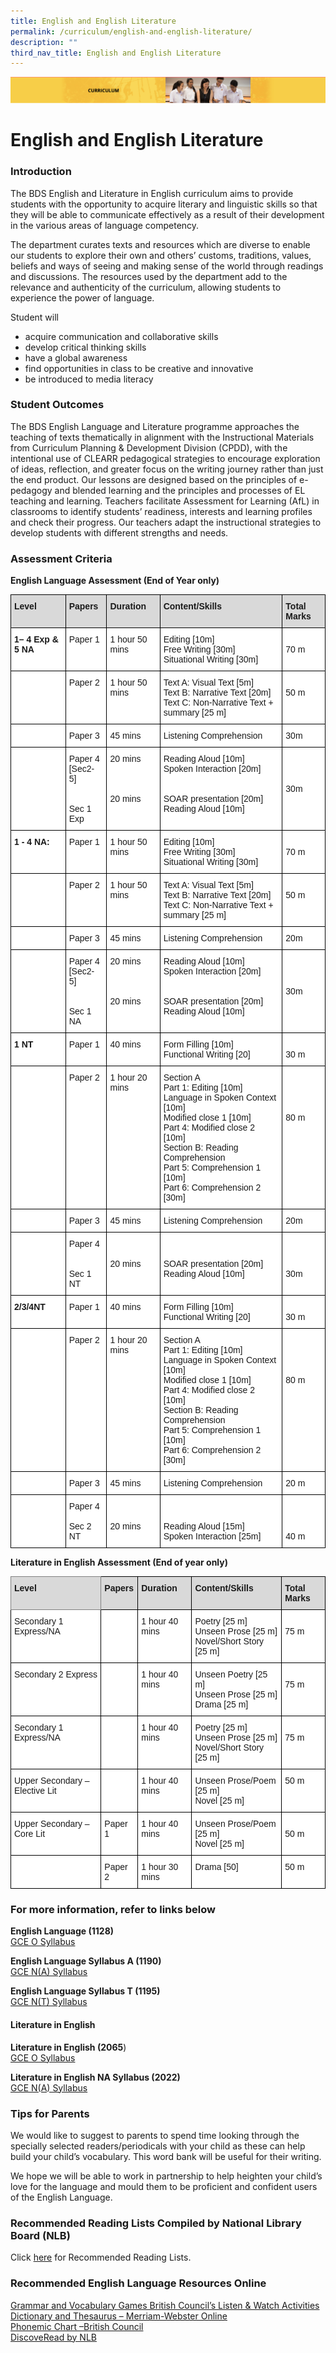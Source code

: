 ```yaml
---
title: English and English Literature
permalink: /curriculum/english-and-english-literature/
description: ""
third_nav_title: English and English Literature
---
```

![](/images/Curriculum.png)

English and English Literature
==============================

### Introduction

The BDS English and Literature in English curriculum aims to provide students with the opportunity to acquire literary and linguistic skills so that they will be able to communicate effectively as a result of their development in the various areas of language competency.

The department curates texts and resources which are diverse to enable our students to explore their own and others’ customs, traditions, values, beliefs and ways of seeing and making sense of the world through readings and discussions. The resources used by the department add to the relevance and authenticity of the curriculum, allowing students to experience the power of language.

Student will

*   acquire communication and collaborative skills
*   develop critical thinking skills
*   have a global awareness
*   find opportunities in class to be creative and innovative
*   be introduced to media literacy

### Student Outcomes

The BDS English Language and Literature programme approaches the teaching of texts thematically in alignment with the Instructional Materials from Curriculum Planning & Development Division (CPDD), with the intentional use of CLEARR pedagogical strategies to encourage exploration of ideas, reflection, and greater focus on the writing journey rather than just the end product. Our lessons are designed based on the principles of e-pedagogy and blended learning and the principles and processes of EL teaching and learning. Teachers facilitate Assessment for Learning (AfL) in classrooms to identify students’ readiness, interests and learning profiles and check their progress. Our teachers adapt the instructional strategies to develop students with different strengths and needs.

### Assessment Criteria

<b>English Language Assessment (End of Year only)</b>

<style type="text/css">
.tg  {border-collapse:collapse;border-spacing:0;}
.tg td{border-color:black;border-style:solid;border-width:1px;font-family:Arial, sans-serif;font-size:14px;
  overflow:hidden;padding:10px 5px;word-break:normal;}
.tg th{border-color:black;border-style:solid;border-width:1px;font-family:Arial, sans-serif;font-size:14px;
  font-weight:normal;overflow:hidden;padding:10px 5px;word-break:normal;}
.tg .tg-xqm4{background-color:#D9D9D9;font-weight:bold;text-align:left;vertical-align:top}
.tg .tg-dgl5{background-color:#FFF;font-weight:bold;text-align:left;vertical-align:top}
.tg .tg-ktyi{background-color:#FFF;text-align:left;vertical-align:top}
</style>
<table class="tg">
<thead>
  <tr>
    <th class="tg-xqm4">Level</th>
    <th class="tg-xqm4">Papers</th>
    <th class="tg-xqm4">Duration</th>
    <th class="tg-xqm4">Content/Skills</th>
    <th class="tg-xqm4">Total Marks</th>
  </tr>
</thead>
<tbody>
  <tr>
    <td class="tg-dgl5">1– 4 Exp &amp; 5 NA<br> </td>
    <td class="tg-ktyi">Paper 1<br> </td>
    <td class="tg-ktyi">1 hour 50 mins</td>
    <td class="tg-ktyi">Editing [10m]<br>Free Writing [30m]<br>Situational Writing [30m]</td>
    <td class="tg-ktyi"> <br>70 m</td>
  </tr>
  <tr>
    <td class="tg-dgl5"> </td>
    <td class="tg-ktyi">Paper 2<br> </td>
    <td class="tg-ktyi">1 hour 50 mins</td>
    <td class="tg-ktyi">Text A: Visual Text [5m]<br>Text B: Narrative Text [20m]<br>Text C: Non-Narrative Text + summary [25 m]</td>
    <td class="tg-ktyi"> <br>50 m</td>
  </tr>
  <tr>
    <td class="tg-dgl5"> <br> </td>
    <td class="tg-ktyi">Paper 3</td>
    <td class="tg-ktyi">45 mins</td>
    <td class="tg-ktyi">Listening Comprehension</td>
    <td class="tg-ktyi">30m</td>
  </tr>
  <tr>
    <td class="tg-dgl5"> <br> </td>
    <td class="tg-ktyi">Paper 4<br>[Sec2- 5]<br> <br> <br>Sec 1 Exp</td>
    <td class="tg-ktyi">20 mins<br> <br> <br> <br>20 mins</td>
    <td class="tg-ktyi">Reading Aloud [10m]<br>Spoken Interaction [20m]<br> <br> <br>SOAR presentation [20m]<br>Reading Aloud [10m]</td>
    <td class="tg-ktyi"> <br> <br> <br>30m<br> <br> </td>
  </tr>
  <tr>
    <td class="tg-dgl5">1 - 4 NA:<br> </td>
    <td class="tg-ktyi">Paper 1<br> </td>
    <td class="tg-ktyi">1 hour 50 mins</td>
    <td class="tg-ktyi">Editing [10m]<br>Free Writing [30m]<br>Situational Writing [30m]</td>
    <td class="tg-ktyi"> <br>70 m</td>
  </tr>
  <tr>
    <td class="tg-dgl5"> </td>
    <td class="tg-ktyi">Paper 2<br> </td>
    <td class="tg-ktyi">1 hour 50 mins</td>
    <td class="tg-ktyi">Text A: Visual Text [5m]<br>Text B: Narrative Text [20m]<br>Text C: Non-Narrative Text + summary [25 m]</td>
    <td class="tg-ktyi"> <br>50 m</td>
  </tr>
  <tr>
    <td class="tg-dgl5"> </td>
    <td class="tg-ktyi">Paper 3</td>
    <td class="tg-ktyi">45 mins</td>
    <td class="tg-ktyi">Listening Comprehension</td>
    <td class="tg-ktyi">20m</td>
  </tr>
  <tr>
    <td class="tg-dgl5"> </td>
    <td class="tg-ktyi">Paper 4<br>[Sec2- 5]<br> <br> <br>Sec 1 NA</td>
    <td class="tg-ktyi">20 mins<br> <br> <br> <br>20 mins</td>
    <td class="tg-ktyi">Reading Aloud [10m]<br>Spoken Interaction [20m]<br> <br> <br>SOAR presentation [20m]<br>Reading Aloud [10m]</td>
    <td class="tg-ktyi"> <br> <br> <br>30m<br> <br> </td>
  </tr>
  <tr>
    <td class="tg-dgl5">1 NT<br> </td>
    <td class="tg-ktyi">Paper 1<br> </td>
    <td class="tg-ktyi">40 mins</td>
    <td class="tg-ktyi">Form Filling [10m]<br>Functional Writing [20]</td>
    <td class="tg-ktyi"> <br>30 m</td>
  </tr>
  <tr>
    <td class="tg-dgl5"> </td>
    <td class="tg-ktyi">Paper 2<br> </td>
    <td class="tg-ktyi">1         hour 20 mins</td>
    <td class="tg-ktyi">Section A<br>Part 1: Editing [10m]<br>Language in Spoken Context [10m]<br>Modified close 1 [10m]<br>Part 4: Modified close 2 [10m]<br>Section B: Reading Comprehension<br>Part 5: Comprehension 1 [10m]<br>Part 6: Comprehension 2 [30m]</td>
    <td class="tg-ktyi"> <br> <br> <br> <br>80 m</td>
  </tr>
  <tr>
    <td class="tg-dgl5"> </td>
    <td class="tg-ktyi">Paper 3</td>
    <td class="tg-ktyi">45 mins</td>
    <td class="tg-ktyi">Listening Comprehension</td>
    <td class="tg-ktyi">20m</td>
  </tr>
  <tr>
    <td class="tg-dgl5"> </td>
    <td class="tg-ktyi">Paper 4<br> <br> <br>Sec 1 NT </td>
    <td class="tg-ktyi"> <br> <br>20 mins</td>
    <td class="tg-ktyi"> <br> <br>SOAR presentation [20m]<br>Reading Aloud [10m]</td>
    <td class="tg-ktyi"> <br> <br> <br>30m<br> <br> </td>
  </tr>
  <tr>
    <td class="tg-dgl5">2/3/4NT<br> </td>
    <td class="tg-ktyi">Paper 1<br> </td>
    <td class="tg-ktyi">40 mins</td>
    <td class="tg-ktyi">Form Filling [10m]<br>Functional Writing [20]</td>
    <td class="tg-ktyi"> <br>30 m</td>
  </tr>
  <tr>
    <td class="tg-dgl5"> </td>
    <td class="tg-ktyi">Paper 2<br> </td>
    <td class="tg-ktyi">1         hour 20 mins</td>
    <td class="tg-ktyi">Section A<br>Part 1: Editing [10m]<br>Language in Spoken Context [10m]<br>Modified close 1 [10m]<br>Part 4: Modified close 2 [10m]<br>Section B: Reading Comprehension<br>Part 5: Comprehension 1 [10m]<br>Part 6: Comprehension 2 [30m]</td>
    <td class="tg-ktyi"> <br> <br> <br> <br>80 m</td>
  </tr>
  <tr>
    <td class="tg-dgl5"> </td>
    <td class="tg-ktyi">Paper 3</td>
    <td class="tg-ktyi">45 mins</td>
    <td class="tg-ktyi">Listening Comprehension</td>
    <td class="tg-ktyi">20 m</td>
  </tr>
  <tr>
    <td class="tg-dgl5"> </td>
    <td class="tg-ktyi">Paper 4<br> <br>Sec 2 NT </td>
    <td class="tg-ktyi"> <br> <br>20 mins</td>
    <td class="tg-ktyi"> <br> <br>Reading Aloud [15m]<br>Spoken Interaction [25m]</td>
    <td class="tg-ktyi"> <br> <br> <br>40 m</td>
  </tr>
</tbody>
</table>

<b>Literature in English Assessment (End of year only)</b>

<style type="text/css">
.tg  {border-collapse:collapse;border-spacing:0;}
.tg td{border-color:black;border-style:solid;border-width:1px;font-family:Arial, sans-serif;font-size:14px;
  overflow:hidden;padding:10px 5px;word-break:normal;}
.tg th{border-color:black;border-style:solid;border-width:1px;font-family:Arial, sans-serif;font-size:14px;
  font-weight:normal;overflow:hidden;padding:10px 5px;word-break:normal;}
.tg .tg-7jy7{background-color:#D9D9D9;border-color:inherit;font-weight:bold;text-align:left;vertical-align:top}
.tg .tg-xqm4{background-color:#D9D9D9;font-weight:bold;text-align:left;vertical-align:top}
.tg .tg-ktyi{background-color:#FFF;text-align:left;vertical-align:top}
</style>
<table class="tg">
<thead>
  <tr>
    <th class="tg-7jy7">Level</th>
    <th class="tg-xqm4">Papers</th>
    <th class="tg-xqm4">Duration</th>
    <th class="tg-xqm4">Content/Skills</th>
    <th class="tg-xqm4">Total Marks</th>
  </tr>
</thead>
<tbody>
  <tr>
    <td class="tg-ktyi">Secondary 1 Express/NA  </td>
    <td class="tg-ktyi"> </td>
    <td class="tg-ktyi">1 hour 40 mins</td>
    <td class="tg-ktyi">Poetry [25 m]<br>Unseen Prose [25 m]<br>Novel/Short Story [25 m]</td>
    <td class="tg-ktyi"> <br>75 m</td>
  </tr>
  <tr>
    <td class="tg-ktyi">Secondary 2 Express </td>
    <td class="tg-ktyi"> </td>
    <td class="tg-ktyi">1 hour 40 mins</td>
    <td class="tg-ktyi">Unseen Poetry [25 m]<br>Unseen Prose [25 m]<br>Drama [25 m]</td>
    <td class="tg-ktyi"> <br>75 m</td>
  </tr>
  <tr>
    <td class="tg-ktyi">Secondary 1 Express/NA  </td>
    <td class="tg-ktyi"> </td>
    <td class="tg-ktyi">1 hour 40 mins</td>
    <td class="tg-ktyi">Poetry [25 m]<br>Unseen Prose [25 m]<br>Novel/Short Story [25 m]</td>
    <td class="tg-ktyi"> <br>75 m</td>
  </tr>
  <tr>
    <td class="tg-ktyi">Upper Secondary – Elective Lit</td>
    <td class="tg-ktyi"> </td>
    <td class="tg-ktyi">1 hour 40 mins</td>
    <td class="tg-ktyi">Unseen Prose/Poem [25 m]<br>Novel [25 m]</td>
    <td class="tg-ktyi">50 m</td>
  </tr>
  <tr>
    <td class="tg-ktyi">Upper Secondary – Core Lit</td>
    <td class="tg-ktyi">Paper 1</td>
    <td class="tg-ktyi">1 hour 40 mins</td>
    <td class="tg-ktyi">Unseen Prose/Poem [25 m]<br>Novel [25 m]</td>
    <td class="tg-ktyi"> <br>50 m</td>
  </tr>
  <tr>
    <td class="tg-ktyi"> <br> </td>
    <td class="tg-ktyi">Paper 2</td>
    <td class="tg-ktyi">1 hour 30 mins</td>
    <td class="tg-ktyi">Drama [50]</td>
    <td class="tg-ktyi">50 m</td>
  </tr>
</tbody>
</table>

### For more information, refer to links below

<b>English Language (1128)</b> <br>
[GCE O Syllabus](/files/1128_y22_sy.pdf)

**English Language Syllabus A (1190)** <br>
[GCE N(A) Syllabus](/files/1190_y22_sy.pdf) 

                            
**English Language Syllabus T (1195)** <br>
[GCE N(T) Syllabus](/files/1195_y22_sy.pdf)

#### Literature in English

**Literature in English (2065**) <br>
[GCE O Syllabus](/files/2065_y22_sy.pdf)


**Literature in English NA Syllabus (2022)** <br>
[GCE N(A) Syllabus](/files/2022_y22_sy.pdf)


### Tips for Parents

We would like to suggest to parents to spend time looking through the specially selected readers/periodicals with your child as these can help build your child’s vocabulary. This word bank will be useful for their writing.

We hope we will be able to work in partnership to help heighten your child’s love for the language and mould them to be proficient and confident users of the English Language.

### Recommended Reading Lists Compiled by National Library Board (NLB)

Click [here](https://childrenandteens.nlb.gov.sg/) for Recommended Reading Lists.

### Recommended English Language Resources Online

[Grammar and Vocabulary Games British Council’s Listen & Watch Activities](https://learnenglish.britishcouncil.org/skills/listening) <br>
[Dictionary and Thesaurus – Merriam-Webster Online](https://www.merriam-webster.com/) <br>
[Phonemic Chart –British Council](https://www.teachingenglish.org.uk/try/activities/phonemic-chart) <br>
[DiscoveRead by NLB](https://childrenandteens.nlb.gov.sg/)